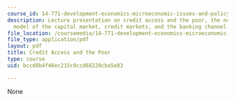 ```yaml
---
course_id: 14-771-development-economics-microeconomic-issues-and-policy-models-fall-2008
description: Lecture presentation on credit access and the poor, the neo-classical
  model of the capital market, credit markets, and the banking channel.
file_location: /coursemedia/14-771-development-economics-microeconomic-issues-and-policy-models-fall-2008/bccd8b4f46ec215c9ccd68220cba5e83_lec21_22.pdf
file_type: application/pdf
layout: pdf
title: Credit Access and the Poor
type: course
uid: bccd8b4f46ec215c9ccd68220cba5e83

---
```

None